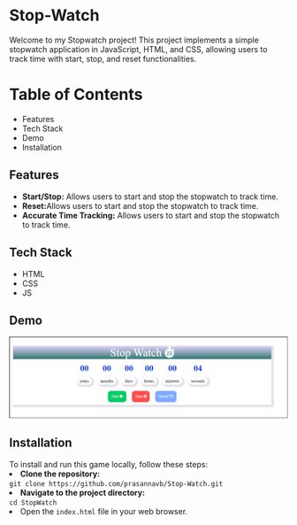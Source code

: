 # Stop-Watch
<p>Welcome to my Stopwatch project! This project implements a simple stopwatch application in JavaScript, HTML, and CSS, allowing users to track time with start, stop, and reset functionalities.</p>

<h1>Table of Contents</h1>
<ul>
  <li>Features</li>
  <li>Tech Stack</li>
  <li>Demo</li>
  <li>Installation</li>
</ul>

<h2>Features</h2>
<ul>
  <li><b>Start/Stop:</b> Allows users to start and stop the stopwatch to track time.</li>
  <li><b>Reset:</b>Allows users to start and stop the stopwatch to track time.</li>
  <li><b>Accurate Time Tracking:</b> Allows users to start and stop the stopwatch to track time.</li>
</ul>

<h2>Tech Stack</h2>
<ul>
  <li>HTML</li>
  <li>CSS</li>
  <li>JS</li>
</ul>

<h2>Demo</h2>
<img src='./StopWatch.png' alt='DemoImage'/>

<h2>Installation</h2>
<span>To install and run this game locally, follow these steps:</span>
<li><b>Clone the repository:</b></li>
<code>git clone https://github.com/prasannavb/Stop-Watch.git</code><br/>
<li><b>Navigate to the project directory:</b></li>
<code>cd StopWatch</code><br/>
<li>Open the <code>index.html</code> file in your web browser.</li>
